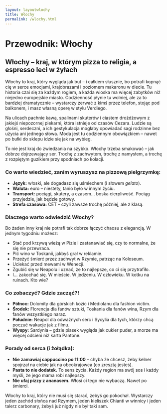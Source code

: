 ```yaml
---
layout: layoutwlochy
title: Włochy
permalink: /wlochy.html
---
```


# Przewodnik: Włochy

<section>
  <h2>Włochy – kraj, w którym pizza to religia, a espresso leci w żyłach</h2>
  <p>
    Włochy to kraj, który wygląda jak but – i całkiem słusznie, bo potrafi kopnąć cię w serce emocjami, krajobrazami i poziomem makaronu w diecie. Tu historia czai się za każdym rogiem, a każda wioska ma więcej zabytków niż niejedno europejskie miasto. Codzienność płynie tu wolniej, ale za to bardziej dramatycznie – wystarczy zerwać z kimś przez telefon, stojąc pod balkonem, i masz własną operę w stylu Verdiego.
  </p>
  <p>
    Na ulicach pachnie kawą, spalinami skuterów i ciastem drożdżowym z jakiejś niepozornej piekarni, która istnieje od czasów Cezara. Ludzie są głośni, serdeczni, a ich gestykulacja mogłaby opowiadać sagi rodzinne bez użycia ani jednego słowa. Moda jest tu codziennym obowiązkiem – nawet po bułki do sklepu idzie się jak na wybieg.
  </p>
  <p>
    To nie jest kraj do zwiedzania na szybko. Włochy trzeba smakować – jak dobrze dojrzewający ser. Trochę z zachwytem, trochę z namysłem, a trochę z rozpiętym guzikiem przy spodniach po kolacji.
  </p>

  <h3>Co warto wiedzieć, zanim wyruszysz na pizzową pielgrzymkę:</h3>
  <ul>
    <li><strong>Język:</strong> włoski, ale dogadasz się uśmiechem (i słowem <em>gelato</em>).</li>
    <li><strong>Waluta:</strong> euro – niestety, tanio było w innym życiu.</li>
    <li><strong>Transport:</strong> pociągi, skutery, a czasem… boska cierpliwość. Pociąg przyjedzie, jak będzie gotowy.</li>
    <li><strong>Strefa czasowa:</strong> CET – czyli zawsze trochę później, ale z klasą.</li>
  </ul>

  <h3>Dlaczego warto odwiedzić Włochy?</h3>
  <p>
    Bo żaden inny kraj nie potrafi tak dobrze łączyć chaosu z elegancją. W jednym tygodniu możesz:
  </p>
  <ul>
    <li>Stać pod krzywą wieżą w Pizie i zastanawiać się, czy to normalne, że się nie przewraca.</li>
    <li>Pić wino w Toskanii, jakbyś grał w reklamie.</li>
    <li>Przeżyć śmierć przez zachwyt w Rzymie, patrząc na Koloseum.</li>
    <li>Uciekać przed mewami w Wenecji.</li>
    <li>Zgubić się w Neapolu i uznać, że to najlepsze, co ci się przytrafiło.</li>
    <li>I... zakochać się. W mieście. W jedzeniu. W człowieku. W kotku na ruinach. Kto wie?</li>
  </ul>

  <h3>Co zobaczyć? Gdzie zacząć?!</h3>
  <ul>
    <li><strong>Północ:</strong> Dolomity dla górskich kozic i Mediolanu dla fashion victim.</li>
    <li><strong>Środek:</strong> Florencja dla fanów sztuki, Toskania dla fanów wina, Rzym dla fanów wszystkiego naraz.</li>
    <li><strong>Południe:</strong> Neapol dla odważnych serc i Sycylia dla tych, którzy chcą poczuć wakacje jak z filmu.</li>
    <li><strong>Wyspy:</strong> Sardynia – gdzie piasek wygląda jak cukier puder, a morze ma więcej odcieni niż karta Pantone.</li>
  </ul>

  <h3>Porady od serca (i żołądka):</h3>
  <ul>
    <li><strong>Nie zamawiaj cappuccino po 11:00</strong> – chyba że chcesz, żeby kelner spojrzał na ciebie jak na obcokrajowca (co zresztą jesteś).</li>
    <li><strong>Pasta to nie dodatek.</strong> To sens życia. Każdy region ma swój sos i każdy myśli, że jego mama robi najlepszy.</li>
    <li><strong>Nie ufaj pizzy z ananasem.</strong> Włosi ci tego nie wybaczą. Nawet po śmierci.</li>
  </ul>

  <p>
    Włochy to kraj, który nie musi się starać, żebyś go pokochał. Wystarczy jeden zachód słońca nad Rzymem, jeden kieliszek Chianti w winnicy i jeden talerz carbonary, żebyś już nigdy nie był taki sam.
  </p>
</section>
